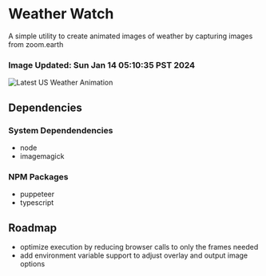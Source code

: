 # Weather Watch

A simple utility to create animated images of weather by capturing images from zoom.earth

### Image Updated: Sun Jan 14 05:10:35 PST 2024

![Latest US Weather Animation](animations/2024-01-14.webp)

## Dependencies
### System Dependendencies
* node
* imagemagick
### NPM Packages
* puppeteer
* typescript

## Roadmap
* optimize execution by reducing browser calls to only the frames needed
* add environment variable support to adjust overlay and output image options
